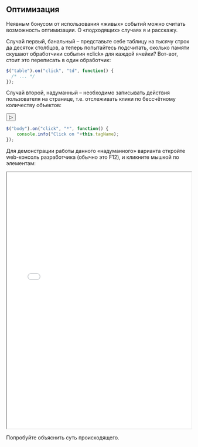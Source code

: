 ## Оптимизация

Неявным бонусом от использования «живых» событий можно считать возможность оптимизации. О «подходящих» случаях я и расскажу.

Случай первый, банальный – представьте себе таблицу на тысячу строк да десяток столбцов, а теперь попытайтесь подсчитать, сколько памяти скушают обработчики события «click» для каждой ячейки? Вот-вот, стоит это переписать в один обработчик:

```javascript
$("table").on("click", "td", function() { 
  /* ... */
});
```

Случай второй, надуманный – необходимо записывать действия пользователя на странице, т.е. отслеживать клики по бессчётному количеству объектов:

<button class="jqbook run" data-target="#html-example">▷</button>

```javascript
$("body").on("click", "*", function() {
    console.info("Click on "+this.tagName);
});
```

Для демонстрации работы данного «надуманного» варианта откройте web-консоль разработчика (обычно это F12), и кликните мышкой по элементам:

<iframe class="jqbook" id="html-example" width="100%" height="700px" border="0" src="../code/css.selectors.html"></iframe>

Попробуйте объяснить суть происходящего.
